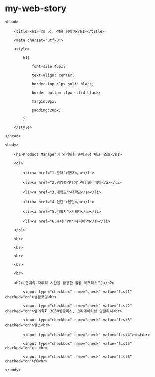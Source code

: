# my-web-story
<!doctype html> 

<html>

	<head>

		<title><h1>나의 꿈, PM을 향하여</h1></title>

		<meta charset="utf-8">

		<style>

			h1{

				font-size:45px;

				text-align: center;

				border-top :1px solid black;

				border-bottom :1px solid black;

				margin:0px;

				padding:20px;

			}

		</style>

	</head>

	<body>

		<h1>Product Manager이 되기위한 준비과정 체크리스트</h1>

		<ol>

			<li><a href="1.군대">군대</a></li>

            <li><a href="2.워킹홀리데이">워킹홀리데이</a></li>

            <li><a href="3.대학교">대학교</a></li>

            <li><a href="4.인턴">인턴</a></li>

            <li><a href="5.기획자">기획자</a></li>

            <li><a href="6.주니어PM">주니어PM</a></li>

		</o1>

		<br>

		<br>

		<br>

		<br>

		<br>

		<h2>[군대의 자투리 시간을 활용한 활동 체크리스트]</h2>

			<input type="checkbox" name="check" value="list1" checked="on">생활코딩<br>

			<input type="checkbox" name="check" value="list2" checked="on">영어회화_3030잉글리시, 크리에이티브 잉글리시<br>

			<input type="checkbox" name="check" value="list3" checked="on">헬스<br>

			<input type="checkbox" name="check" value="list4">독서<br>

			<input type="checkbox" name="check" value="list5" checked="on">~~<br>

			<input type="checkbox" name="check" value="list6" checked="on">@@<br>

	</body>

</html>
